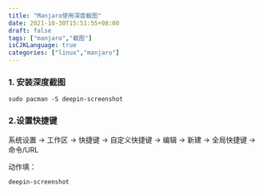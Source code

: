 ```yaml
---
title: "Manjaro使用深度截图"
date: 2021-10-30T15:51:55+08:00
draft: false
tags: ["manjaro","截图"]
isCJKLanguage: true
categories: ["linux","manjaro"]
---
```


### 1. 安装深度截图

```shell
sudo pacman -S deepin-screenshot
```

### 2.设置快捷键

系统设置 -> 工作区 -> 快捷键 -> 自定义快捷键 -> 编辑 -> 新建 -> 全局快捷键 -> 命令/URL

动作填：

```shell
deepin-screenshot
```

